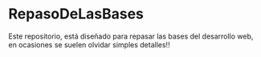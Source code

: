 # RepasoDeLasBases
Este repositorio, está diseñado para repasar las bases del desarrollo web, en ocasiones se suelen olvidar simples detalles!!
